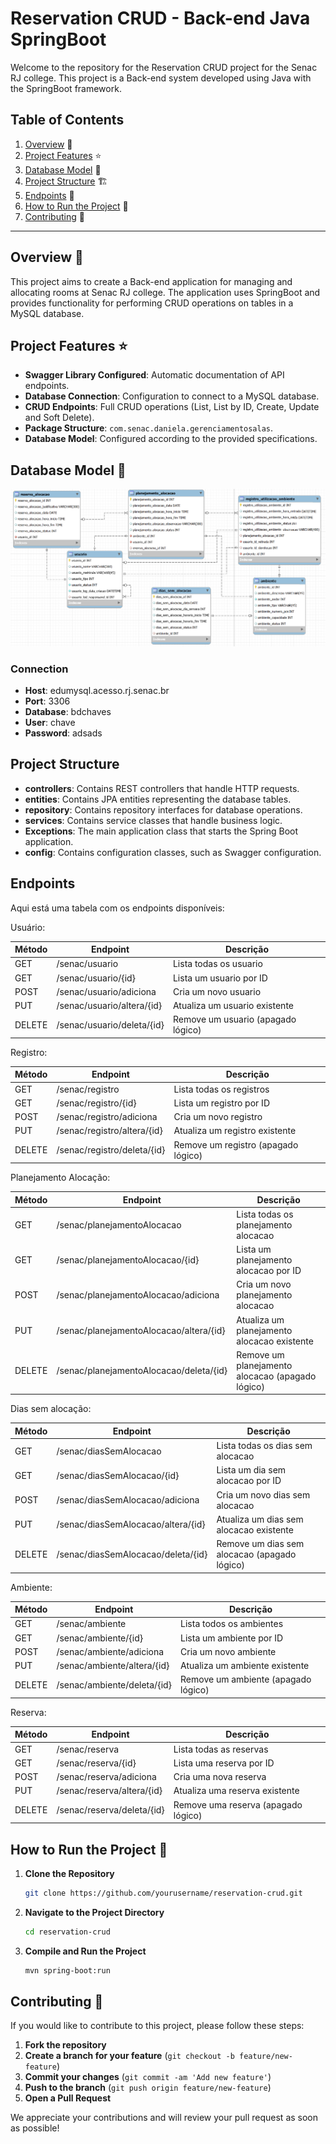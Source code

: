 # Reservation CRUD - Back-end Java SpringBoot

Welcome to the repository for the Reservation CRUD project for the Senac RJ college. This project is a Back-end system developed using Java with the SpringBoot framework.

## Table of Contents

1. [Overview](#overview) 📝
2. [Project Features](#project-features) ⭐
3. [Database Model](#database-model) 💾
4. [Project Structure](#project-structure) 🏗️
5. [Endpoints](#endpoints) 📜
6. [How to Run the Project](#how-to-run-the-project) 🚀
7. [Contributing](#contributing) 🤝

---

## Overview 📝

This project aims to create a Back-end application for managing and allocating rooms at Senac RJ college. The application uses SpringBoot and provides functionality for performing CRUD operations on tables in a MySQL database.

## Project Features ⭐

- **Swagger Library Configured**: Automatic documentation of API endpoints.
- **Database Connection**: Configuration to connect to a MySQL database.
- **CRUD Endpoints**: Full CRUD operations (List, List by ID, Create, Update and Soft Delete).
- **Package Structure**: `com.senac.daniela.gerenciamentosalas`.
- **Database Model**: Configured according to the provided specifications.

## Database Model 💾

![Entity-Relationship Model](bdchaves.png)

### Connection

- **Host**: edumysql.acesso.rj.senac.br
- **Port**: 3306
- **Database**: bdchaves
- **User**: chave
- **Password**: adsads

## Project Structure

- **controllers**: Contains REST controllers that handle HTTP requests.
- **entities**: Contains JPA entities representing the database tables.
- **repository**: Contains repository interfaces for database operations.
- **services**: Contains service classes that handle business logic.
- **Exceptions**: The main application class that starts the Spring Boot application.
- **config**: Contains configuration classes, such as Swagger configuration.

## Endpoints

Aqui está uma tabela com os endpoints disponíveis:

Usuário:

| Método | Endpoint                                 | Descrição                                          |
|--------|------------------------------------------|----------------------------------------------------|
| GET    | /senac/usuario                           | Lista todas os usuario                             |
| GET    | /senac/usuario/{id}                      | Lista um usuario por ID                            |
| POST   | /senac/usuario/adiciona                  | Cria um novo usuario                               |
| PUT    | /senac/usuario/altera/{id}               | Atualiza um usuario existente                      |
| DELETE | /senac/usuario/deleta/{id}               | Remove um usuario (apagado lógico)                 |

Registro:

| Método | Endpoint                                 | Descrição                                          |
|--------|------------------------------------------|----------------------------------------------------|
| GET    | /senac/registro                          | Lista todas os registros                           |
| GET    | /senac/registro/{id}                     | Lista um registro por ID                           |
| POST   | /senac/registro/adiciona                 | Cria um novo registro                              |
| PUT    | /senac/registro/altera/{id}              | Atualiza um registro existente                     |
| DELETE | /senac/registro/deleta/{id}              | Remove um registro (apagado lógico)                |

Planejamento Alocação:

| Método | Endpoint                                 | Descrição                                          |
|--------|------------------------------------------|----------------------------------------------------|
| GET    | /senac/planejamentoAlocacao              | Lista todas os planejamento alocacao               |
| GET    | /senac/planejamentoAlocacao/{id}         | Lista um planejamento alocacao por ID              |
| POST   | /senac/planejamentoAlocacao/adiciona     | Cria um novo planejamento alocacao                 |
| PUT    | /senac/planejamentoAlocacao/altera/{id}  | Atualiza um planejamento alocacao existente        |
| DELETE | /senac/planejamentoAlocacao/deleta/{id}  | Remove um planejamento alocacao (apagado lógico)   |

Dias sem alocação:

| Método | Endpoint                                 | Descrição                                 |
|--------|------------------------------------------|-------------------------------------------|
| GET    | /senac/diasSemAlocacao              | Lista todas os dias sem alocacao               |
| GET    | /senac/diasSemAlocacao/{id}         | Lista um dia sem alocacao por ID               |
| POST   | /senac/diasSemAlocacao/adiciona     | Cria um novo dias sem alocacao                 |
| PUT    | /senac/diasSemAlocacao/altera/{id}  | Atualiza um dias sem alocacao existente        |
| DELETE | /senac/diasSemAlocacao/deleta/{id}  | Remove um dias sem alocacao (apagado lógico)   |

Ambiente:

| Método | Endpoint                     | Descrição                           |
|--------|------------------------------|-------------------------------------|
| GET    | /senac/ambiente              | Lista todos os ambientes            |
| GET    | /senac/ambiente/{id}         | Lista um ambiente por ID            |
| POST   | /senac/ambiente/adiciona     | Cria um novo ambiente               |
| PUT    | /senac/ambiente/altera/{id}  | Atualiza um ambiente existente      |
| DELETE | /senac/ambiente/deleta/{id}  | Remove um ambiente (apagado lógico) |


Reserva:

| Método | Endpoint                    | Descrição                           |
|--------|-----------------------------|-------------------------------------|
| GET    | /senac/reserva              | Lista todas as reservas             |
| GET    | /senac/reserva/{id}         | Lista uma reserva por ID            |
| POST   | /senac/reserva/adiciona     | Cria uma nova reserva               |
| PUT    | /senac/reserva/altera/{id}  | Atualiza uma reserva existente      |
| DELETE | /senac/reserva/deleta/{id}  | Remove uma reserva (apagado lógico) |


## How to Run the Project 🚀

1. **Clone the Repository**

   ```bash
   git clone https://github.com/yourusername/reservation-crud.git

2. **Navigate to the Project Directory**

   ```bash
   cd reservation-crud

3. **Compile and Run the Project**

   ```bash
   mvn spring-boot:run

## Contributing 🤝

If you would like to contribute to this project, please follow these steps:

1. **Fork the repository**
2. **Create a branch for your feature** (`git checkout -b feature/new-feature`)
3. **Commit your changes** (`git commit -am 'Add new feature'`)
4. **Push to the branch** (`git push origin feature/new-feature`)
5. **Open a Pull Request**

We appreciate your contributions and will review your pull request as soon as possible!
